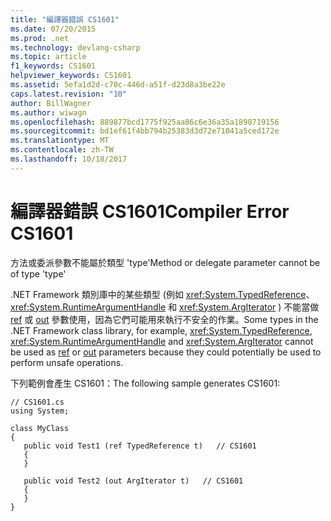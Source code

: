 ```yaml
---
title: "編譯器錯誤 CS1601"
ms.date: 07/20/2015
ms.prod: .net
ms.technology: devlang-csharp
ms.topic: article
f1_keywords: CS1601
helpviewer_keywords: CS1601
ms.assetid: 5efa1d2d-c70c-446d-a51f-d23d8a3be22e
caps.latest.revision: "10"
author: BillWagner
ms.author: wiwagn
ms.openlocfilehash: 889877bcd1775f925aa86c6e36a35a1898719156
ms.sourcegitcommit: bd1ef61f4bb794b25383d3d72e71041a5ced172e
ms.translationtype: MT
ms.contentlocale: zh-TW
ms.lasthandoff: 10/18/2017
---
```

# <a name="compiler-error-cs1601"></a><span data-ttu-id="21034-102">編譯器錯誤 CS1601</span><span class="sxs-lookup"><span data-stu-id="21034-102">Compiler Error CS1601</span></span>
<span data-ttu-id="21034-103">方法或委派參數不能屬於類型 'type'</span><span class="sxs-lookup"><span data-stu-id="21034-103">Method or delegate parameter cannot be of type 'type'</span></span>  
  
 <span data-ttu-id="21034-104">.NET Framework 類別庫中的某些類型 (例如 <xref:System.TypedReference>、 <xref:System.RuntimeArgumentHandle> 和 <xref:System.ArgIterator> ) 不能當做 [ref](../../csharp/language-reference/keywords/ref.md) 或 [out](../../csharp/language-reference/keywords/out.md) 參數使用，因為它們可能用來執行不安全的作業。</span><span class="sxs-lookup"><span data-stu-id="21034-104">Some types in the .NET Framework class library, for example, <xref:System.TypedReference>, <xref:System.RuntimeArgumentHandle> and <xref:System.ArgIterator> cannot be used as [ref](../../csharp/language-reference/keywords/ref.md) or [out](../../csharp/language-reference/keywords/out.md) parameters because they could potentially be used to perform unsafe operations.</span></span>  
  
 <span data-ttu-id="21034-105">下列範例會產生 CS1601：</span><span class="sxs-lookup"><span data-stu-id="21034-105">The following sample generates CS1601:</span></span>  
  
```  
// CS1601.cs  
using System;  
  
class MyClass  
{  
   public void Test1 (ref TypedReference t)   // CS1601  
   {  
   }  
  
   public void Test2 (out ArgIterator t)   // CS1601  
   {  
   }  
}  
```
